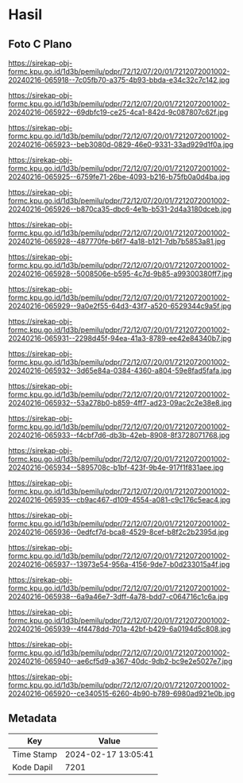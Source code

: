 # Hasil

## Foto C Plano

https://sirekap-obj-formc.kpu.go.id/1d3b/pemilu/pdpr/72/12/07/20/01/7212072001002-20240216-065918--7c05fb70-a375-4b93-bbda-e34c32c7c142.jpg

https://sirekap-obj-formc.kpu.go.id/1d3b/pemilu/pdpr/72/12/07/20/01/7212072001002-20240216-065922--69dbfc19-ce25-4ca1-842d-9c087807c62f.jpg

https://sirekap-obj-formc.kpu.go.id/1d3b/pemilu/pdpr/72/12/07/20/01/7212072001002-20240216-065923--beb3080d-0829-46e0-9331-33ad929d1f0a.jpg

https://sirekap-obj-formc.kpu.go.id/1d3b/pemilu/pdpr/72/12/07/20/01/7212072001002-20240216-065925--6759fe71-26be-4093-b216-b75fb0a0d4ba.jpg

https://sirekap-obj-formc.kpu.go.id/1d3b/pemilu/pdpr/72/12/07/20/01/7212072001002-20240216-065926--b870ca35-dbc6-4e1b-b531-2d4a3180dceb.jpg

https://sirekap-obj-formc.kpu.go.id/1d3b/pemilu/pdpr/72/12/07/20/01/7212072001002-20240216-065928--487770fe-b6f7-4a18-b121-7db7b5853a81.jpg

https://sirekap-obj-formc.kpu.go.id/1d3b/pemilu/pdpr/72/12/07/20/01/7212072001002-20240216-065928--5008506e-b595-4c7d-9b85-a99300380ff7.jpg

https://sirekap-obj-formc.kpu.go.id/1d3b/pemilu/pdpr/72/12/07/20/01/7212072001002-20240216-065929--9a0e2f55-64d3-43f7-a520-6529344c9a5f.jpg

https://sirekap-obj-formc.kpu.go.id/1d3b/pemilu/pdpr/72/12/07/20/01/7212072001002-20240216-065931--2298d45f-94ea-41a3-8789-ee42e84340b7.jpg

https://sirekap-obj-formc.kpu.go.id/1d3b/pemilu/pdpr/72/12/07/20/01/7212072001002-20240216-065932--3d65e84a-0384-4360-a804-59e8fad5fafa.jpg

https://sirekap-obj-formc.kpu.go.id/1d3b/pemilu/pdpr/72/12/07/20/01/7212072001002-20240216-065932--53a278b0-b859-4ff7-ad23-09ac2c2e38e8.jpg

https://sirekap-obj-formc.kpu.go.id/1d3b/pemilu/pdpr/72/12/07/20/01/7212072001002-20240216-065933--f4cbf7d6-db3b-42eb-8908-8f3728071768.jpg

https://sirekap-obj-formc.kpu.go.id/1d3b/pemilu/pdpr/72/12/07/20/01/7212072001002-20240216-065934--5895708c-b1bf-423f-9b4e-917f1f831aee.jpg

https://sirekap-obj-formc.kpu.go.id/1d3b/pemilu/pdpr/72/12/07/20/01/7212072001002-20240216-065935--cb9ac467-d109-4554-a081-c9c176c5eac4.jpg

https://sirekap-obj-formc.kpu.go.id/1d3b/pemilu/pdpr/72/12/07/20/01/7212072001002-20240216-065936--0edfcf7d-bca8-4529-8cef-b8f2c2b2395d.jpg

https://sirekap-obj-formc.kpu.go.id/1d3b/pemilu/pdpr/72/12/07/20/01/7212072001002-20240216-065937--13973e54-956a-4156-9de7-b0d233015a4f.jpg

https://sirekap-obj-formc.kpu.go.id/1d3b/pemilu/pdpr/72/12/07/20/01/7212072001002-20240216-065938--6a9a46e7-3dff-4a78-bdd7-c064716c1c6a.jpg

https://sirekap-obj-formc.kpu.go.id/1d3b/pemilu/pdpr/72/12/07/20/01/7212072001002-20240216-065939--4f4478dd-701a-42bf-b429-6a0194d5c808.jpg

https://sirekap-obj-formc.kpu.go.id/1d3b/pemilu/pdpr/72/12/07/20/01/7212072001002-20240216-065940--ae6cf5d9-a367-40dc-9db2-bc9e2e5027e7.jpg

https://sirekap-obj-formc.kpu.go.id/1d3b/pemilu/pdpr/72/12/07/20/01/7212072001002-20240216-065920--ce340515-6260-4b90-b789-6980ad921e0b.jpg


## Metadata

| Key        | Value               |
| ---------- | ------------------- |
| Time Stamp | 2024-02-17 13:05:41 |
| Kode Dapil | 7201                |



